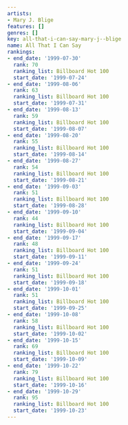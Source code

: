 ```yaml
---
artists:
- Mary J. Blige
features: []
genres: []
key: all-that-i-can-say-mary-j--blige
name: All That I Can Say
rankings:
- end_date: '1999-07-30'
  rank: 70
  ranking_list: Billboard Hot 100
  start_date: '1999-07-24'
- end_date: '1999-08-06'
  rank: 63
  ranking_list: Billboard Hot 100
  start_date: '1999-07-31'
- end_date: '1999-08-13'
  rank: 59
  ranking_list: Billboard Hot 100
  start_date: '1999-08-07'
- end_date: '1999-08-20'
  rank: 55
  ranking_list: Billboard Hot 100
  start_date: '1999-08-14'
- end_date: '1999-08-27'
  rank: 54
  ranking_list: Billboard Hot 100
  start_date: '1999-08-21'
- end_date: '1999-09-03'
  rank: 51
  ranking_list: Billboard Hot 100
  start_date: '1999-08-28'
- end_date: '1999-09-10'
  rank: 44
  ranking_list: Billboard Hot 100
  start_date: '1999-09-04'
- end_date: '1999-09-17'
  rank: 48
  ranking_list: Billboard Hot 100
  start_date: '1999-09-11'
- end_date: '1999-09-24'
  rank: 51
  ranking_list: Billboard Hot 100
  start_date: '1999-09-18'
- end_date: '1999-10-01'
  rank: 51
  ranking_list: Billboard Hot 100
  start_date: '1999-09-25'
- end_date: '1999-10-08'
  rank: 58
  ranking_list: Billboard Hot 100
  start_date: '1999-10-02'
- end_date: '1999-10-15'
  rank: 69
  ranking_list: Billboard Hot 100
  start_date: '1999-10-09'
- end_date: '1999-10-22'
  rank: 79
  ranking_list: Billboard Hot 100
  start_date: '1999-10-16'
- end_date: '1999-10-29'
  rank: 95
  ranking_list: Billboard Hot 100
  start_date: '1999-10-23'
---
```


